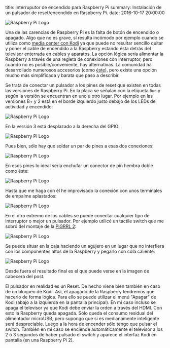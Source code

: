 title: Interruputor de encendido para Raspberry Pi
summary: Instalación de un pulsador de reset/encendido en Raspberry Pi.
date: 2016-10-17 20:00:00

![Raspberry Pi Logo](/images/posts/rpi_sw_4.jpg)

Una de las carencias de Raspberry Pi es la falta de botón de encendido o apagado. Algo que no es grave, sí resulta incómodo por ejemplo cuando se utiliza como [media center con Kodi](/2015/03/14/raspi2-kodi-tvheadend.html) ya que puede no resultar sencillo quitar y poner el cable de encendido a la Raspberry estando ésta detrás del televisor enterrada en cables y aparatos. La opción lógica sería alimentar la Raspberry a través de una regleta de conexiones con interruptor, pero cuando no es posible/conveniente, hay alternativas. La comunidad ha desarrollado numerosos accesorios (como [éste](https://www.pi-supply.com/product/pi-supply-raspberry-pi-power-switch/)), pero existe una opción mucho más simplificada y barata que paso a describir.

Se trata de conectar un pulsador a los pines de reset que existen en todas las versiones de Raspberry Pi. En la placa se señalan con la etiqueta `Run` y según la versión se encuentran en uno u otro lugar. Por ejemplo en las versiones B+ y 2 está en el borde izquierdo justo debajo de los LEDs de actividad y encendido:

![Raspberry Pi Logo](/images/posts/rpi_b.jpg)

En la versión 3 está desplazado a la derecha del GPIO:

![Raspberry Pi Logo](/images/posts/rpi_3.jpg)

Pues bien, sólo hay que soldar un par de pines a esas dos conexiones:

![Raspberry Pi Logo](/images/posts/rpi_sw_1.jpg)

En esos pines lo ideal sería enchufar un conector de pin hembra doble como éste:

![Raspberry Pi Logo](/images/posts/rpi_sw_5.png)

Hasta que me haga con él he improvisado la conexión con unos terminales de empalme aplastados:

![Raspberry Pi Logo](/images/posts/rpi_sw_2.jpg)

En el otro extremo de los cables se puede conectar cualquier tipo de interruptor o mejor un pulsador. Por ejemplo utilicé un tactile switch que me sobró del montaje de la [PiGRRL 2](/2016/07/21/PIGRRL-2.html):

![Raspberry Pi Logo](/images/posts/tactile_switch.jpg)

Se puede situar en la caja haciendo un agujero en un lugar que no interfiera con los componentes altos de la Raspberry y pegarlo con cola caliente:

![Raspberry Pi Logo](/images/posts/rpi_sw_3.jpg)

Desde fuera el resultado final es el que puede verse en la imagen de cabecera del post.

El pulsador en realidad es un Reset. De hecho viene bien también en caso de un bloqueo de Kodi. Así, el apagado de la Raspberry tendremos que hacerlo de forma lógica. Para ello se puede utilizar el menú "Apagar" de Kodi (abajo a la izquierda en la pantalla principal). En mi caso incluso se apaga el televisor ya que Kodi debe enviar la orden a través del HDMI. Con esto la Raspberry queda apagada. Sólo queda el consumo residual del alimentador microUSB, pero supongo que si es medianamente inteligente será despreciable. Luego a la hora de encender sólo tengo que pulsar el switch. También en mi caso se enciende automáticamente el televisor a los 2 ó 3 segundos de haber pulsado el switch y aparece el interfaz Kodi en pantalla (en una Raspberry Pi 2).

